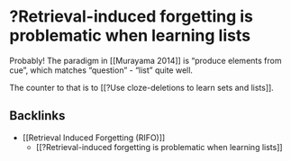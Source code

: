 # ?Retrieval-induced forgetting is problematic when learning lists
Probably! The paradigm in [[Murayama 2014]] is “produce elements from cue”, which matches “question” - “list” quite well.

The counter to that is to [[?Use cloze-deletions to learn sets and lists]].

## Backlinks
* [[Retrieval Induced Forgetting (RIFO)]]
	* [[?Retrieval-induced forgetting is problematic when learning lists]]

<!-- {BearID:0B6FF7AE-2E7D-45C7-90EA-F1C490DF34FA-36407-000000AD4273584A} -->
